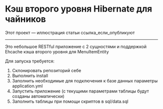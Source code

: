 # Кэш второго уровня Hibernate для чайников
Этот проект — иллюстрация статьи ссылка_если_опубликуют

***

Это небольшое RESTful приложение с 2 сущностями и поддержкой Ehcache кэша второго уровня для MenuItemEntity

Для запуска требуется:
1. Склонировать репозиторий себе
2. Выполнить install
3. Заполнить необходимые для подключения к базе данных параметры application.yml
4. Запустить приложение (с текущими параметрами таблицы будут созданы автоматически)
5. Заполнить таблицы при помощи скриптов в sql/data.sql